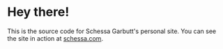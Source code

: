 # Hey there!

This is the source code for Schessa Garbutt's personal site. You can see the site in action at [schessa.com](http://schessa.com).
